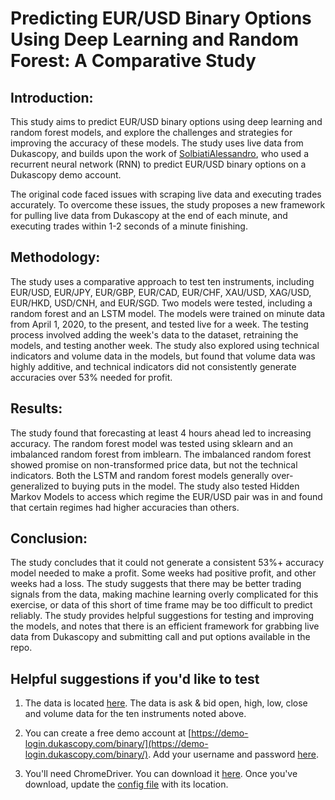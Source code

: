 # Predicting EUR/USD Binary Options Using Deep Learning and Random Forest: A Comparative Study

## Introduction:

This study aims to predict EUR/USD binary options using deep learning and random forest models, and explore the challenges and strategies for improving the accuracy of these models. The study uses live data from Dukascopy, and builds upon the work of [SolbiatiAlessandro](https://github.com/SolbiatiAlessandro/RNN-stocks-prediction), who used a recurrent neural network (RNN) to predict EUR/USD binary options on a Dukascopy demo account.

The original code faced issues with scraping live data and executing trades accurately. To overcome these issues, the study proposes a new framework for pulling live data from Dukascopy at the end of each minute, and executing trades within 1-2 seconds of a minute finishing.

## Methodology:

The study uses a comparative approach to test ten instruments, including EUR/USD, EUR/JPY, EUR/GBP, EUR/CAD, EUR/CHF, XAU/USD, XAG/USD, EUR/HKD, USD/CNH, and EUR/SGD. Two models were tested, including a random forest and an LSTM model. The models were trained on minute data from April 1, 2020, to the present, and tested live for a week. The testing process involved adding the week's data to the dataset, retraining the models, and testing another week. The study also explored using technical indicators and volume data in the models, but found that volume data was highly additive, and technical indicators did not consistently generate accuracies over 53% needed for profit.

## Results:

The study found that forecasting at least 4 hours ahead led to increasing accuracy. The random forest model was tested using sklearn and an imbalanced random forest from imblearn. The imbalanced random forest showed promise on non-transformed price data, but not the technical indicators. Both the LSTM and random forest models generally over-generalized to buying puts in the model. The study also tested Hidden Markov Models to access which regime the EUR/USD pair was in and found that certain regimes had higher accuracies than others.

## Conclusion:

The study concludes that it could not generate a consistent 53%+ accuracy model needed to make a profit. Some weeks had positive profit, and other weeks had a loss. The study suggests that there may be better trading signals from the data, making machine learning overly complicated for this exercise, or data of this short of time frame may be too difficult to predict reliably. The study provides helpful suggestions for testing and improving the models, and notes that there is an efficient framework for grabbing live data from Dukascopy and submitting call and put options available in the repo.

## Helpful suggestions if you'd like to test

1. The data is located [here](https://github.com/ScrapeWithYuri/RNN-stocks-prediction/tree/master/data). The data is ask & bid open, high, low, close and volume data for the ten instruments noted above.

2. You can create a free demo account at [https://demo-login.dukascopy.com/binary/](https://demo-login.dukascopy.com/binary/). Add your username and password [here](https://github.com/ScrapeWithYuri/RNN-stocks-prediction/blob/master/tmp/config.cfg).

3. You'll need ChromeDriver. You can download it [here](https://chromedriver.chromium.org/downloads). Once you've download, update the [config file](https://github.com/ScrapeWithYuri/RNN-stocks-prediction/blob/master/tmp/config.cfg) with its location.
